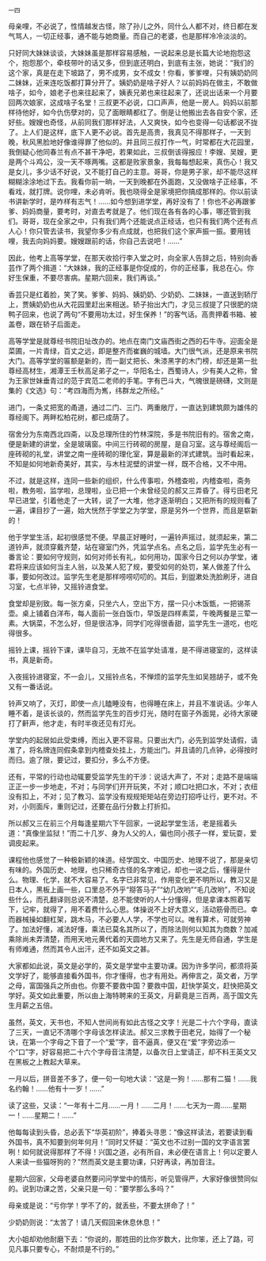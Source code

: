     一四 

   母亲哩，不必说了，性情越发古怪，除了孙儿之外，同什么人都不对，终日都在发气骂人，一切正经事，通不能与她商量。而自己的老婆，也是那样冷冷淡淡的。

   只好同大妹妹谈谈，大妹妹虽是那样容易感触，一说起来总是长篇大论地抱怨这个，抱怨那个，牵枝带叶的话又多，但到底还明白，到底有主张，她说：“我们的这个家，真是在走下坡路了，男不成男，女不成女！你看，爹爹哩，只有姨奶奶同二妹妹，近来连吃饭都打算分开了。姨奶奶是啥子好人？以前妈妈在做主，不敢做啥子，如今，娘老子也来往起来了，姨表兄弟也来往起来了，还说出话来一个月要回两次娘家，这成啥子名堂！三叔更不必说，口口声声，他是一房人。妈妈以前那样待他好，如今仇伤孽对的，见了面眼睛都红了。倒是让他搬出去各自安个家，还好些。嫂嫂也奇怪，从前同我们那样好法，人又爽快，如今也变得一句话都说不拢了。上人们是这样，底下人更不必说。首先是高贵，我真见不得那样子，一天到晚，秋风黑脸地好像谁得罪了他似的。并且同三叔打作一气，时常都在大花园里，我倒疑心他同春兰有点不甚干净吧，若果如此，三叔倒该得报应！李嫂、吴嫂，更是两个斗鸡公，没一天不啄两嘴。这都是败家景象，我每每想起来，真伤心！我又是女儿，多少话不好说，又不能打自己的主意。哥哥，你是男子家，却不能尽这样糊糊涂涂地过下去。我看你前一晌，一天到晚都在外面跑，又没做啥子正经事，不看戏，就打牌。说你哩，未必肯听。我也晓得全是家境把你搞成那样的。你以前读书讲新学时，是咋样有志气！……如今想到进学堂，再好没有了！你也不必再跟爹爹、妈妈商量，要考时，对直去考就是了。他们现在各有各的心事，哪还管到我们。哥哥，现在全家之中，只有我们两个还能说点正经话，也只有我们两个还有点人心！你只管去读书，我望你多少有点成就，也把我们这个家声振一振。要用钱哩，我去向妈妈要。嫂嫂跟前的话，你自己去说吧！……”

   因此，他考上高等学堂，在那天收拾行李入堂之时，向全家人告辞之后，特别向香芸作了两个揖道：“大妹妹，我的正经事是你促成的，你的正经事，我总在心。你好生保重，不要尽害病。星期六回来，我们再谈。”

   香芸只是红着脸，笑了笑。爹爹、妈妈、姨奶奶、少奶奶、二妹妹，一直送到轿厅上，贾姨奶奶也从大花园里赶出来相送。轿子抬出大门，才见三叔提了只很肥的烧鸭子回来，也说了两句“不要用功太过，好生保养！”的客气话。高贵押着书箱、被盖卷，跟在轿子后面走。

   高等学堂是就尊经书院旧址改办的。地点在南门文庙西街之西的石牛寺。迎面全是菜圃，一片青绿，百丈之远，即是整齐而崔巍的城墙。大门很气派，还是原来书院大门。高等学堂的匾额是新的，而一副丈把长、朱漆黑字的木门榜，却还是第一批尊经高材生，湘潭王壬秋高足弟子之一，华阳名士，西蜀诗人，少有美人之称，曾为王家世妹垂青过的范于宾范二老师的手笔。字有巴斗大，气魄很是磅礴，文则是集的《文选》句：“考四海而为嶲，纬群龙之所经。”

   进门，一条丈把宽的甬道，通过二门、三门、两重敞厅，一直达到建筑颇为雄伟的尊经阁下。两畔松柏花树，都已成荫了。

   宿舍分为东南西北四斋，以及总理所住的竹林深院，多是书院旧有的。宿舍之南，便是新建的讲堂，全是玻璃窗。中间三行砖砌的房屋，是自习室。这与尊经阁后一座砖砌的礼堂，讲堂之南一座砖砌的理化室，算是最新的洋式建筑。当时看起来，不知是如何地新奇美好，其实，与木柱泥壁的讲堂一样，既不合格，又不中用。

   不过，就是这样，连同一些新的组织，什么传事啦，外稽查啦，内稽查啦，斋务啦，教务啦，监学啦，总理啦，业已把一个未曾经见的郝又三弄昏了。得亏田老兄早已进堂，引着他走了一大转，说了一大堆，他才逐渐明白；又把所有的规则看了一遍，课目抄了一遍，始大恍然于学堂之为学堂，原是另外一个世界，而且是崭新的！

   他于学堂生活，起初很感觉不便。早晨正好睡时，一遍铃声摇过，就须起来，第二道铃声，就须穿戴齐楚，站在寝室门外，凭监学点名。点名之后，监学先生必有一番言论：要如何守规则，如何对师长有礼，如何用功，国家今日之何以办学堂，诸君将来应该如何当主人翁，以及某人犯了规，要受如何的处罚，某人做差了什么事，要如何改过。监学先生老是那样唠唠叨叨的。其后，到盥漱处洗脸刷牙，进自习室，七点半钟，又摇铃进食堂。

   食堂却是别致。每一张方桌，只坐六人，空出下方，摆一只小木饭甑，一把锡茶壶。桌上铺着白洋布，每人面前一张白饭巾，早饭是四样素菜，午晚两餐是三荤一素。大锅菜，不怎么好，但是很洁净，同学们吃得很香甜，监学先生一道吃，也吃得很多。

   摇铃上课，摇铃下课，课毕自习，无故不在监学处请准，是不得进寝室的，这样读书，真是新奇。

   入夜摇铃进寝室，不一会儿，又摇铃点名，不惮烦的监学先生如吴翘胡子，或不免又有一番话说。

   铃声又响了，灭灯，即使一点儿瞌睡没有，也得睡在床上，并且不准说话。少年人睡不着，是该长谈的，然而监学先生的百步灯光，随时在窗子外面晃，必待大家硬打了鼾声，他才走，有时半夜还见有灯光。

   学堂内的起居如此受束缚，而出入更不容易。只要出大门，必先到监学处请假，请准了，将名牌连同假条拿到内稽查处挂上，方能出门。并且请的几点钟，必得按时而归。逾了限，要记过，要扣分，多么不方便。

   还有，平常的行动也动辄要受监学先生的干涉：说话大声了，不对；走路不是端端正正一步一步地走，不对；与同学们开开玩笑，不对；顺口吐把口水，不对；衣纽没有扣上，不对；见了教习、监学没有规规矩矩站在旁边打招呼让行，更不对。不对，小则面斥，重则记过，还要在品行分数上打折扣。

   所以郝又三在前三个月每逢星期六下午回家，一说起学堂生活，老是摇着头道：“真像坐监狱！”而二十几岁、身为人父的人，偏也同小孩子一样，爱玩耍，爱调皮起来。

   课程他也感觉了一种极新颖的味道。经学国文、中国历史、地理不说了，那是亲切有味的。外国历史、地理，也只稀奇古怪的名字难记，却也一说之后，懂得是什么。物理、化学，就不大容易了。名字已非常见，作用变化更不明所以，教习又是日本人，黑板上画一些，口里总不外乎“搿答马子”“幼几改哟”“毛几改哟”，不知说些什么，而孔翻译则总说不清楚，总不能使听的人十分懂得，但是拿课本照着写下，记牢，就得了，用不着费什么心思。体操说不上好大意义，活动筋骨而已。幸而器械操如翻杠架，跳木马，不必要人人学，不学也可以。唯有算术，可就劳神了。加法好懂，减法好懂，乘法已莫名其所以了，而除法则何以知其为商数？加减乘除尚未弄清楚，而用天地元黄代着的天圆地方又来了。先生是无师自通，学生是有师难通，然而其令人出汗，还不如英文之甚。

   大家都如此说，英文是必学的，英文是学堂中主要功课。因为许多学问，都须将英文学好了，能够直接看外国书，你才懂得，也才有用处。再伸言之，英文者，万学之母，富国强兵之所由也。你要不要救中国？要救中国，赶快学英文，赶快把英文学好。英文如此重要，所以由上海特聘来的王英文，月薪竟是三百两，高于国文先生月薪之五倍。

   虽然，英文，天书也，不知人世间尚有如此古怪之文字！光是二十六个字母，直读了三天，一直记不清哪个字母该怎样读法。郝又三求教于田老兄，始得了一个秘诀，在第一个字母之下音了一个“爱”字，音不逼真，便又在“爱”字旁边添一个“口”字，好容易把二十六个字母音注清楚，以备次日上堂请正，却不料王英文又在黑板之上教起大草来。

   一月以后，拼音差不多了，便一句一句地大读：“这是一狗！……那有二猫！……我名约翰！……他有十一岁！……”

   读了这些，又读：“一年有十二月……一月！……二月！……七天为一周……星期一！……星期二！……”

   他每每读到头昏，总必丢下“华英初阶”，捧着头寻思：“像这样读法，若要读到看外国书，真不知要到何年何月！”同时又怀疑：“英文也不过别一国的文字语言罢咧！如何就说得那样了不得！兴国之道，必有所自，未必便在语言上！何以定要人人来读一些猫呀狗的？”然而英文是主要功课，只好再读，再加音注。

   星期六回家，父母老婆自然要问问学堂中的情形，听见管得严，大家好像很赞同似的。说到功课之苦，父亲只是一句：“要学那么多吗？”

   母亲或是说：“亏你学！学不了的，就丢些，不要太拼命了！”

   少奶奶则说：“太苦了！请几天假回来休息休息！”

   大小姐却劝他耐磨下去：“你说的，那姓田的比你岁数大，比你笨，还上了路，可见凡事只要专心，不耐烦是不行的。”

